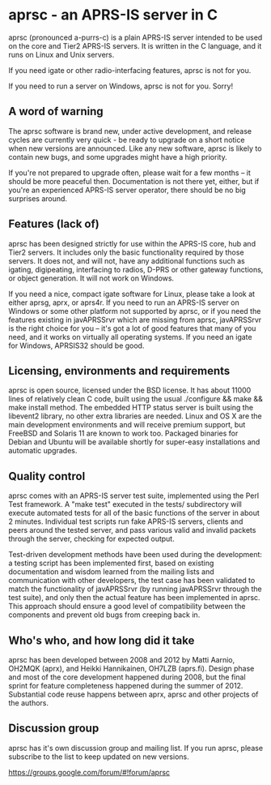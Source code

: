 
aprsc - an APRS-IS server in C
==============================

aprsc (pronounced a-purrs-c) is a plain APRS-IS server intended to be used on the core and Tier2
APRS-IS servers. It is written in the C language, and it runs on Linux and Unix servers.

If you need igate or other radio-interfacing features, aprsc is not for you.

If you need to run a server on Windows, aprsc is not for you. Sorry!

A word of warning
---------------------

The aprsc software is brand new, under active development, and release
cycles are currently very quick - be ready to upgrade on a short notice when
new versions are announced.  Like any new software, aprsc is likely to
contain new bugs, and some upgrades might have a high priority.

If you're not prepared to upgrade often, please wait for a few months – it
should be more peaceful then.  Documentation is not there yet, either, but
if you're an experienced APRS-IS server operator, there should be no big
surprises around.

Features (lack of)
---------------------

aprsc has been designed strictly for use within the APRS-IS core, hub and
Tier2 servers.  It includes only the basic functionality required by those
servers.  It does not, and will not, have any additional functions such as
igating, digipeating, interfacing to radios, D-PRS or other gateway
functions, or object generation.  It will not work on Windows.

If you need a nice, compact igate software for Linux, please take a look at
either aprsg, aprx, or aprs4r.  If you need to run an APRS-IS server on
Windows or some other platform not supported by aprsc, or if you need the
features existing in javAPRSSrvr which are missing from aprsc, javAPRSSrvr
is the right choice for you – it's got a lot of good features that many of
you need, and it works on virtually all operating systems.  If you need an
igate for Windows, APRSIS32 should be good.

Licensing, environments and requirements
-------------------------------------------

aprsc is open source, licensed under the BSD license. It has about 11000
lines of relatively clean C code, built using the usual ./configure && make
&& make install method.  The embedded HTTP status server is built using the
libevent2 library, no other extra libraries are needed.  Linux and OS X are
the main development environments and will receive premium support, but
FreeBSD and Solaris 11 are known to work too.  Packaged binaries for Debian
and Ubuntu will be available shortly for super-easy installations and
automatic upgrades.

Quality control
-------------------

aprsc comes with an APRS-IS server test suite, implemented using the Perl
Test framework.  A "make test" executed in the tests/ subdirectory will
execute automated tests for all of the basic functions of the server in
about 2 minutes.  Individual test scripts run fake APRS-IS servers, clients
and peers around the tested server, and pass various valid and invalid
packets through the server, checking for expected output.

Test-driven development methods have been used during the development: a
testing script has been implemented first, based on existing documentation
and wisdom learned from the mailing lists and communication with other
developers, the test case has been validated to match the functionality of
javAPRSSrvr (by running javAPRSSrvr through the test suite), and only then
the actual feature has been implemented in aprsc.  This approach should
ensure a good level of compatibility between the components and prevent old
bugs from creeping back in.

Who's who, and how long did it take
---------------------------------------

aprsc has been developed between 2008 and 2012 by Matti Aarnio, OH2MQK
(aprx), and Heikki Hannikainen, OH7LZB (aprs.fi).  Design phase and most of
the core development happened during 2008, but the final sprint for feature
completeness happened during the summer of 2012.  Substantial code reuse
happens between aprx, aprsc and other projects of the authors.

Discussion group
--------------------

aprsc has it's own discussion group and mailing list. If you run aprsc,
please subscribe to the list to keep updated on new versions.

https://groups.google.com/forum/#!forum/aprsc

